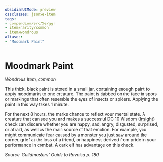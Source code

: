 ```yaml
---
obsidianUIMode: preview
cssclasses: json5e-item
tags:
- compendium/src/5e/ggr
- item/rarity/common
- item/wondrous
aliases: 
- "Moodmark Paint"
---
```

# Moodmark Paint
*Wondrous Item, common*  


This thick, black paint is stored in a small jar, containing enough paint to apply moodmarks to one creature. The paint is dabbed on the face in spots or markings that often resemble the eyes of insects or spiders. Applying the paint in this way takes 1 minute.

For the next 8 hours, the marks change to reflect your mental state. A creature that can see you and makes a successful DC 10 Wisdom ([Insight](rules/skills.md#Insight)) check can discern whether you are happy, sad, angry, disgusted, surprised, or afraid, as well as the main source of that emotion. For example, you might communicate fear caused by a monster you just saw around the corner, grief at the loss of a friend, or happiness derived from pride in your performance in combat. A dark elf has advantage on this check.

*Source: Guildmasters' Guide to Ravnica p. 180*